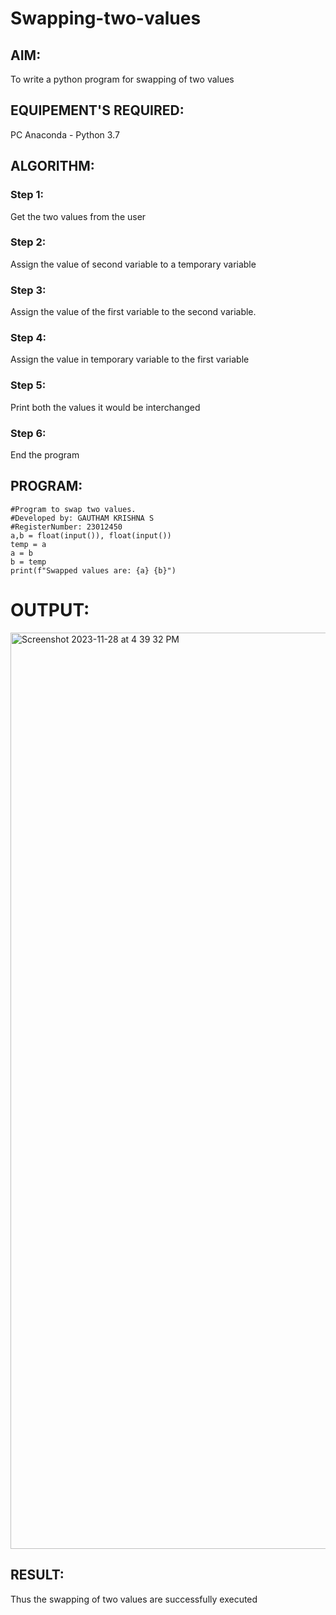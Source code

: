 # Swapping-two-values
## AIM:
To write a python program for swapping of two values
## EQUIPEMENT'S REQUIRED: 
PC
Anaconda - Python 3.7
## ALGORITHM: 
### Step 1:
Get the two values from the user
### Step 2: 
Assign the value of second variable to a temporary variable 
### Step 3: 
Assign the value of the first variable to the second variable.
### Step 4:  
Assign the value in temporary variable to the first variable
### Step 5: 
Print both the values it would be interchanged
### Step 6: 
End the program
## PROGRAM:
```
#Program to swap two values.
#Developed by: GAUTHAM KRISHNA S    
#RegisterNumber: 23012450
a,b = float(input()), float(input())
temp = a
a = b
b = temp
print(f"Swapped values are: {a} {b}")
```

# OUTPUT:

<img width="1466" alt="Screenshot 2023-11-28 at 4 39 32 PM" src="https://github.com/gauthamkrishna-s/Swapping-two-values/assets/146015011/d8896ad6-a26e-4b4e-815b-0511f6dcc46c">




## RESULT:
Thus the swapping of two values are successfully executed



